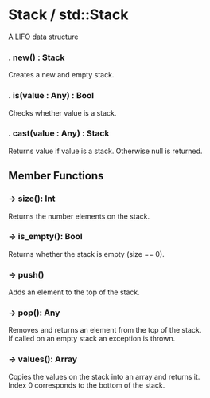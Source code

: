 # Stack / std::Stack

A LIFO data structure


### . new() : Stack

Creates a new and empty stack.

### . is(value : Any) : Bool

Checks whether value is a stack.

### . cast(value : Any) : Stack

Returns value if value is a stack. Otherwise null is returned.


## Member Functions

### -> size(): Int

Returns the number elements on the stack.

### -> is_empty(): Bool

Returns whether the stack is empty (size == 0).

### -> push()

Adds an element to the top of the stack.

### -> pop(): Any

Removes and returns an element from the top of the stack.  
If called on an empty stack an exception is thrown.

### -> values(): Array

Copies the values on the stack into an array and returns it.  
Index 0 corresponds to the bottom of the stack.
